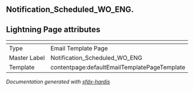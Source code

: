 ## Notification_Scheduled_WO_ENG.

## Lightning Page attributes

|<!-- -->|<!-- -->|
|:---|:---|
|Type| Email Template Page|
|Master Label|Notification_Scheduled_WO_ENG|
|Template|contentpage:defaultEmailTemplatePageTemplate|




<!-- Page description -->


_Documentation generated with [sfdx-hardis](https://sfdx-hardis.cloudity.com)_
